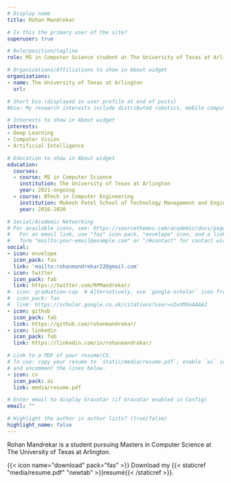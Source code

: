 ```yaml
---
# Display name
title: Rohan Mandrekar

# Is this the primary user of the site?
superuser: true

# Role/position/tagline
role: MS in Computer Science student at The University of Texas at Arlington

# Organizations/Affiliations to show in About widget
organizations:
- name: The University of Texas at Arlington
  url: 

# Short bio (displayed in user profile at end of posts)
#bio: My research interests include distributed robotics, mobile computing and programmable matter.

# Interests to show in About widget
interests:
- Deep Learning
- Computer Vision
- Artificial Intelligence

# Education to show in About widget
education:
  courses:
  - course: MS in Computer Science
    institution: The University of Texas at Arlington
    year: 2021-ongoing
  - course: BTech in Computer Engineering
    institution: Mukesh Patel School of Technology Management and Engineering
    year: 2016-2020

# Social/Academic Networking
# For available icons, see: https://sourcethemes.com/academic/docs/page-builder/#icons
#   For an email link, use "fas" icon pack, "envelope" icon, and a link in the
#   form "mailto:your-email@example.com" or "/#contact" for contact widget.
social:
- icon: envelope
  icon_pack: fas
  link: 'mailto:rohanmandrekar22@gmail.com'
- icon: twitter
  icon_pack: fab
  link: https://twitter.com/RPMandrekar/
#- icon: graduation-cap  # Alternatively, use `google-scholar` icon from `ai` icon pack
#  icon_pack: fas
#  link: https://scholar.google.co.uk/citations?user=sIwtMXoAAAAJ
- icon: github
  icon_pack: fab
  link: https://github.com/rohanmandrekar/
- icon: linkedin
  icon_pack: fab
  link: https://linkedin.com/in/rohanmandrekar/

# Link to a PDF of your resume/CV.
# To use: copy your resume to `static/media/resume.pdf`, enable `ai` icons in `params.toml`, 
# and uncomment the lines below.
- icon: cv
  icon_pack: ai
  link: media/resume.pdf

# Enter email to display Gravatar (if Gravatar enabled in Config)
email: ""

# Highlight the author in author lists? (true/false)
highlight_name: false
---
```


Rohan Mandrekar is a student pursuing Masters in Computer Science at The University of Texas at Arlington.

{{< icon name="download" pack="fas" >}} Download my {{< staticref "media/resume.pdf" "newtab" >}}resumé{{< /staticref >}}.
